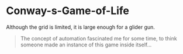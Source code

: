# Conway-s-Game-of-Life
Although the grid is limited, it is large enough for a glider gun.
> The concept of automation fascinated me for some time, to think someone made an instance of this game inside itself...
